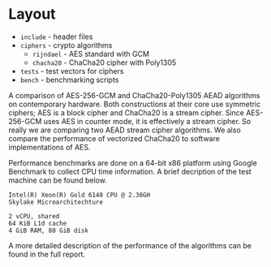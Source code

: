 # Layout

* `include` - header files
* `ciphers` - crypto algorithms
  * `rijndael` - AES standard with GCM
  * `chacha20` - ChaCha20 cipher with Poly1305
* `tests` - test vectors for ciphers
* `bench` - benchmarking scripts

A comparison of AES-256-GCM and ChaCha20-Poly1305 AEAD algorithms on contemporary hardware. Both constructions at their core use symmetric ciphers; AES is a block cipher and ChaCha20 is a stream cipher. Since AES-256-GCM uses AES in counter mode, it is effectively a stream cipher. So really we are comparing two AEAD stream cipher algorithms. We also compare the performance of vectorized ChaCha20 to software implementations of AES.

Performance benchmarks are done on a 64-bit x86 platform using Google Benchmark to collect CPU time information. A brief decription of the test machine can be found below.

```
Intel(R) Xeon(R) Gold 6140 CPU @ 2.30GH
Skylake Microarchitechture

2 vCPU, shared
64 KiB L1d cache
4 GiB RAM, 80 GiB disk
```

A more detailed description of the performance of the algorithms can be found in the full report.

